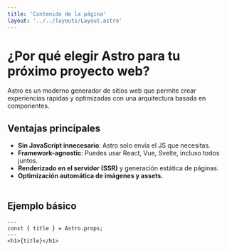 ```yaml
---
title: 'Contenido de la página'
layout: '../../layouts/Layout.astro'
---
```


<div class="text-center max-w-3xl mx-auto px-4 py-10">

# <h1 class="text-4xl font-bold m-4 text-pink-500">¿Por qué elegir Astro para tu próximo proyecto web?</h1>
<p class="text-lg mb-16">Astro es un moderno generador de sitios web que permite crear experiencias rápidas y optimizadas con una arquitectura basada en componentes.</p>

## <h2 class="text-2xl font-semibold mb-2 text-center text-purple-900"> Ventajas principales</h2>
- **Sin JavaScript innecesario**: Astro solo envía el JS que necesitas.
- **Framework-agnostic**: Puedes usar React, Vue, Svelte, incluso todos juntos.
- **Renderizado en el servidor (SSR)** y generación estática de páginas.
- **Optimización automática de imágenes y assets.**
<br><br>

## <h2 class="text-2xl font-semibold mb-2 mt-14 text-center text-purple-900"> Ejemplo básico</h2>
```astro
---
const { title } = Astro.props;
---
<h1>{title}</h1>
